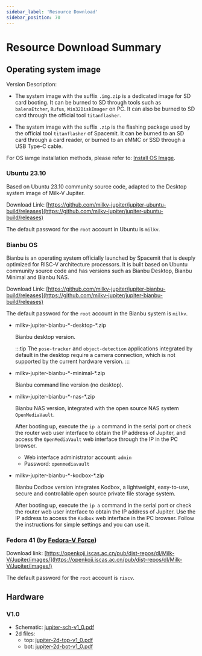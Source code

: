 ```yaml
---
sidebar_label: 'Resource Download'
sidebar_position: 70
---
```


# Resource Download Summary

## Operating system image

Version Description:

- The system image with the suffix `.img.zip` is a dedicated image for SD card booting. It can be burned to SD through tools such as `balenaEtcher`, `Rufus`, `Win32DiskImager` on PC. It can also be burned to SD card through the official tool `titanflasher`.

- The system image with the suffix `.zip` is the flashing package used by the official tool `titanflasher` of Spacemit. It can be burned to an SD card through a card reader, or burned to an eMMC or SSD through a USB Type-C cable.

For OS iamge installation methods, please refer to: [Install OS Image](https://milkv.io/docs/jupiter/getting-started/boot).

### Ubuntu 23.10

Based on Ubuntu 23.10 community source code, adapted to the Desktop system image of Milk-V Jupiter.

Download Link: [https://github.com/milkv-jupiter/jupiter-ubuntu-build/releases](https://github.com/milkv-jupiter/jupiter-ubuntu-build/releases)

The default password for the `root` account in Ubuntu is `milkv`.

### Bianbu OS

Bianbu is an operating system officially launched by Spacemit that is deeply optimized for RISC-V architecture processors. It is built based on Ubuntu community source code and has versions such as Bianbu Desktop, Bianbu Minimal and Bianbu NAS.

Download Link: [https://github.com/milkv-jupiter/jupiter-bianbu-build/releases](https://github.com/milkv-jupiter/jupiter-bianbu-build/releases)

The default password for the `root` account in the Bianbu system is `milkv`.

- milkv-jupiter-bianbu-\*-desktop-\*.zip

  Bianbu desktop version.

  :::tip
  The `pose-tracker` and `object-detection` applications integrated by default in the desktop require a camera connection, which is not supported by the current hardware version.
  :::

- milkv-jupiter-bianbu-\*-minimal-\*.zip

  Bianbu command line version (no desktop).

- milkv-jupiter-bianbu-\*-nas-\*.zip

  Bianbu NAS version, integrated with the open source NAS system `OpenMediaVault`.

  After booting up, execute the `ip a` command in the serial port or check the router web user interface to obtain the IP address of Jupiter, and access the `OpenMediaVault` web interface through the IP in the PC browser.

  - Web interface administrator account: `admin`
  - Password: `openmediavault`

- milkv-jupiter-bianbu-\*-kodbox-\*.zip

  Bianbu Dodbox version integrates Kodbox, a lightweight, easy-to-use, secure and controllable open source private file storage system.

  After booting up, execute the `ip a` command in the serial port or check the router web user interface to obtain the IP address of Jupiter. Use the IP address to access the `Kodbox` web interface in the PC browser. Follow the instructions for simple settings and you can use it.

### Fedora 41 (by [Fedora-V Force](https://github.com/fedora-riscv))

Download link: [https://openkoji.iscas.ac.cn/pub/dist-repos/dl/Milk-V/Jupiter/images/](https://openkoji.iscas.ac.cn/pub/dist-repos/dl/Milk-V/Jupiter/images/)

The default password for the `root` account is `riscv`.

## Hardware 

### V1.0
- Schematic: [jupiter-sch-v1_0.pdf](https://github.com/milkv-jupiter/jupiter-files/blob/main/hardware/v1_0/jupiter-sch-v1_0.pdf)
- 2d files:
  - top: [jupiter-2d-top-v1_0.pdf](https://github.com/milkv-jupiter/jupiter-files/blob/main/hardware/v1_0/jupiter-2d-top-v1_0.pdf)
  - bot: [jupiter-2d-bot-v1_0.pdf](https://github.com/milkv-jupiter/jupiter-files/blob/main/hardware/v1_0/jupiter-2d-bot-v1_0.pdf)